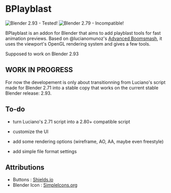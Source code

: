 # BPlayblast

![Blender 2.93 - Tested!](https://img.shields.io/badge/Blender%202.93-Tested-brightgreen?style=for-the-badge&logo=blender)
![Blender 2.79 - Incompatible!](https://img.shields.io/badge/Blender%202.79-Incompatible-critical?style=for-the-badge&logo=blender)

BPlayblast is an addon for Blender that aims to add playblast tools for fast animation previews. Based on @lucianomunoz's [Advanced Boomsmash](https://github.com/lucianomunoz/AdvancedBoomsmash), it uses the viewport's OpenGL rendering system and gives a few tools.

Supposed to work on Blender 2.93

## WORK IN PROGRESS

For now the developement is only about transitionning from Luciano's script made for Blender 2.71 into a stable copy that works on the current stable Blender release: 2.93.

## To-do

- turn Luciano's 2.71 script into a 2.80+ compatible script

- customize the UI

- add some rendering options (wireframe, AO, AA, maybe even freestyle)

- add simple file format settings

## Attributions

- Buttons : [Shields.io](https://shields.io/)
- Blender Icon : [SimpleIcons.org](https://simpleicons.org/?q=blender)